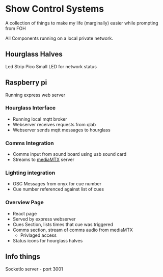 # Show Control Systems

A collection of things to make my life (marginally) easier while prompting from FOH

All Components running on a local private network.

## Hourglass Halves

Led Strip
Pico
Small LED for network status

## Raspberry pi

Running express web server

### Hourglass Interface

- Running local mqtt broker
- Webserver receives requests from qlab
- Webserver sends mqtt messages to hourglass

### Comms Integration

- Comms input from sound board using usb sound card
- Streams to [mediaMTX](https://github.com/bluenviron/mediamtx) server

### Lighting integration

- OSC Messages from onyx for cue number
- Cue number referenced against list of cues

### Overview Page

- React page
- Served by express webserver
- Cues Section, lists times that cue was triggered
- Comms section, stream of comms audio from mediaMTX
  - Privlaged access
- Status icons for hourglass halves

## Info things

SocketIo server - port 3001
